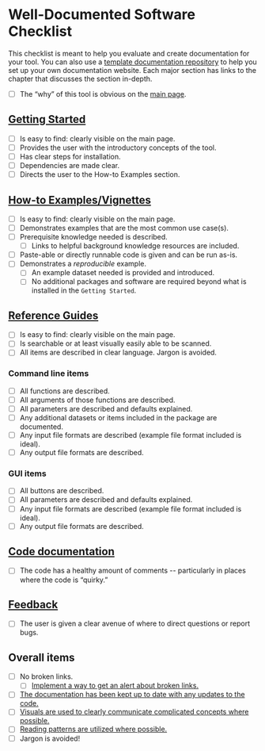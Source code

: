 # Well-Documented Software Checklist

This checklist is meant to help you evaluate and create documentation for your tool.
You can also use a [template documentation repository](https://github.com/jhudsl/template-documentation) to help you set up your own documentation website. 
Each major section has links to the chapter that discusses the section in-depth.

- [ ] The “why” of this tool is obvious on the [main page](https://jhudatascience.org/Documentation_and_Usability/what-does-good-documentation-look-like.html#the-why).

## [Getting Started](https://jhudatascience.org/Documentation_and_Usability/creating-a-smooth-getting-started-section.html)
- [ ] Is easy to find: clearly visible on the main page.
- [ ] Provides the user with the introductory concepts of the tool.
- [ ] Has clear steps for installation.
- [ ] Dependencies are made clear.
- [ ] Directs the user to the How-to Examples section.

## [How-to Examples/Vignettes](https://jhudatascience.org/Documentation_and_Usability/creating-helpful-how-to-examples.html)
- [ ] Is easy to find: clearly visible on the main page.
- [ ] Demonstrates examples that are the most common use case(s).
- [ ] Prerequisite knowledge needed is described.
  - [ ] Links to helpful background knowledge resources are included.
- [ ] Paste-able or directly runnable code is given and can be run as-is.
- [ ] Demonstrates a _reproducible_ example.
  - [ ] An example dataset needed is provided and introduced.
  - [ ] No additional packages and software are required beyond what is installed in the `Getting Started`.

## [Reference Guides](https://jhudatascience.org/Documentation_and_Usability/creating-handy-reference-guides.html)
- [ ] Is easy to find: clearly visible on the main page.
- [ ] Is searchable or at least visually easily able to be scanned.
- [ ] All items are described in clear language. Jargon is avoided. 

### Command line items
  - [ ] All functions are described.
  - [ ] All arguments of those functions are described.
  - [ ] All parameters are described and defaults explained.
  - [ ] Any additional datasets or items included in the package are documented.
  - [ ] Any input file formats are described (example file format included is ideal).
  - [ ] Any output file formats are described.

### GUI items
  - [ ] All buttons are described.
  - [ ] All parameters are described and defaults explained.
  - [ ] Any input file formats are described (example file format included is ideal).
  - [ ] Any output file formats are described.

## [Code documentation](https://jhudatascience.org/Documentation_and_Usability/creating-clarifying-code-comments.html)
- [ ] The code has a healthy amount of comments -- particularly in places where the code is “quirky.”

## [Feedback](https://jhudatascience.org/Documentation_and_Usability/obtaining-user-feedback.html)
- [ ] The user is given a clear avenue of where to direct questions or report bugs.

## Overall items
- [ ] No broken links.
  - [ ] [Implement a way to get an alert about broken links.](https://jhudatascience.org/Documentation_and_Usability/how-to-keep-your-documentation-up-to-date.html#make-sure-links-work) 
- [ ] [The documentation has been kept up to date with any updates to the code.](https://jhudatascience.org/Documentation_and_Usability/how-to-keep-your-documentation-up-to-date.html#how-to-keep-your-documentation-up-to-date)
- [ ] [Visuals are used to clearly communicate complicated concepts where possible.](https://jhudatascience.org/Documentation_and_Usability/lessons-we-should-borrow-from-user-designers.html#general-principles-about-user-friendliness)
- [ ] [Reading patterns are utilized where possible.](https://jhudatascience.org/Documentation_and_Usability/lessons-we-should-borrow-from-user-designers.html#general-principles-about-user-friendliness)
- [ ] Jargon is avoided!
